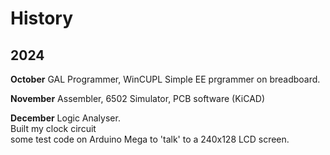 # History

## 2024

**October**
GAL Programmer, WinCUPL
Simple EE prgrammer on breadboard.

**November**
Assembler, 6502 Simulator, PCB software (KiCAD)

**December**
Logic Analyser.
<br>Built my clock circuit
<br>some test code on Arduino Mega to 'talk' to a 240x128 LCD screen.



